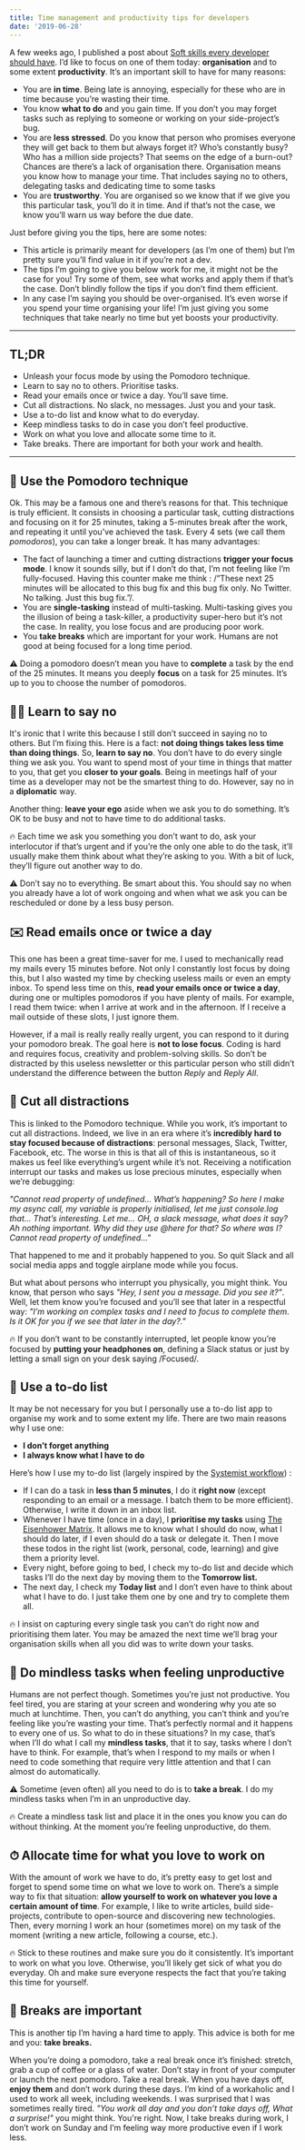 ```yaml
---
title: Time management and productivity tips for developers
date: '2019-06-28'
---
```


A few weeks ago, I published a post about [Soft skills every developer should have](https://thomlom.dev/soft-skills-developers/). I’d like to focus on one of them today: **organisation** and to some extent **productivity**. It’s an important skill to have for many reasons:

- You are **in time**. Being late is annoying, especially for these who are in time because you’re wasting their time.
- You know **what to do** and you gain time. If you don’t you may forget tasks such as replying to someone or working on your side-project’s bug.
- You are **less stressed**. Do you know that person who promises everyone they will get back to them but always forget it? Who’s constantly busy? Who has a million side projects? That seems on the edge of a burn-out? Chances are there’s a lack of organisation there. Organisation means you know how to manage your time. That includes saying no to others, delegating tasks and dedicating time to some tasks
- You are **trustworthy**. You are organised so we know that if we give you this particular task, you’ll do it in time. And if that’s not the case, we know you’ll warn us way before the due date.

Just before giving you the tips, here are some notes:

- This article is primarily meant for developers (as I’m one of them) but I’m pretty sure you’ll find value in it if you’re not a dev.
- The tips I’m going to give you below work for me, it might not be the case for you! Try some of them, see what works and apply them if that’s the case. Don’t blindly follow the tips if you don’t find them efficient.
- In any case I’m saying you should be over-organised. It’s even worse if you spend your time organising your life! I’m just giving you some techniques that take nearly no time but yet boosts your productivity.

---

## TL;DR

- Unleash your focus mode by using the Pomodoro technique.
- Learn to say no to others. Prioritise tasks.
- Read your emails once or twice a day. You’ll save time.
- Cut all distractions. No slack, no messages. Just you and your task.
- Use a to-do list and know what to do everyday.
- Keep mindless tasks to do in case you don’t feel productive.
- Work on what you love and allocate some time to it.
- Take breaks. There are important for both your work and health.

---

## 🍅 Use the Pomodoro technique

Ok. This may be a famous one and there’s reasons for that. This technique is truly efficient. It consists in choosing a particular task, cutting distractions and focusing on it for 25 minutes, taking a 5-minutes break after the work, and repeating it until you’ve achieved the task. Every 4 sets (we call them _pomodoros_), you can take a longer break. It has many advantages:

- The fact of launching a timer and cutting distractions **trigger your focus mode**. I know it sounds silly, but if I don’t do that, I’m not feeling like I’m fully-focused. Having this counter make me think : /”These next 25 minutes will be allocated to this bug fix and this bug fix only. No Twitter. No talking. Just this bug fix.”/.
- You are **single-tasking** instead of multi-tasking. Multi-tasking gives you the illusion of being a task-killer, a productivity super-hero but it’s not the case. In reality, you lose focus and are producing poor work.
- You **take breaks** which are important for your work. Humans are not good at being focused for a long time period.

⚠️ Doing a pomodoro doesn’t mean you have to **complete** a task by the end of the 25 minutes. It means you deeply **focus** on a task for 25 minutes. It’s up to you to choose the number of pomodoros.

## 🙅‍♂️ Learn to say no

It's ironic that I write this because I still don’t succeed in saying no to others. But I’m fixing this. Here is a fact: **not doing things takes less time than doing things**. So, **learn to say no**. You don’t have to do every single thing we ask you. You want to spend most of your time in things that matter to you, that get you **closer to your goals**. Being in meetings half of your time as a developer may not be the smartest thing to do. However, say no in a **diplomatic** way.

Another thing: **leave your ego** aside when we ask you to do something. It’s OK to be busy and not to have time to do additional tasks.

🔥 Each time we ask you something you don’t want to do, ask your interlocutor if that’s urgent and if you’re the only one able to do the task, it’ll usually make them think about what they’re asking to you. With a bit of luck, they’ll figure out another way to do.

⚠️ Don’t say no to everything. Be smart about this. You should say no when you already have a lot of work ongoing and when what we ask you can be rescheduled or done by a less busy person.

## ✉️ Read emails once or twice a day

This one has been a great time-saver for me. I used to mechanically read my mails every 15 minutes before. Not only I constantly lost focus by doing this, but I also wasted my time by checking useless mails or even an empty inbox. To spend less time on this, **read your emails once or twice a day**, during one or multiples pomodoros if you have plenty of mails. For example, I read them twice: when I arrive at work and in the afternoon. If I receive a mail outside of these slots, I just ignore them.

However, if a mail is really really really urgent, you can respond to it during your pomodoro break. The goal here is **not to lose focus**. Coding is hard and requires focus, creativity and problem-solving skills. So don’t be distracted by this useless newsletter or this particular person who still didn’t understand the difference between the button _Reply_ and _Reply All_.

## 🔕 Cut all distractions

This is linked to the Pomodoro technique. While you work, it’s important to cut all distractions. Indeed, we live in an era where it’s **incredibly hard to stay focused because of distractions**: personal messages, Slack, Twitter, Facebook, etc. The worse in this is that all of this is instantaneous, so it makes us feel like everything’s urgent while it’s not. Receiving a notification interrupt our tasks and makes us lose precious minutes, especially when we’re debugging:

_"Cannot read property of undefined… What’s happening? So here I make my async call, my variable is properly initialised, let me just console.log that… That’s interesting. Let me… OH, a slack message, what does it say? Ah nothing important. Why did they use @here for that? So where was I? Cannot read property of undefined..."_

That happened to me and it probably happened to you. So quit Slack and all social media apps and toggle airplane mode while you focus.

But what about persons who interrupt you physically, you might think. You know, that person who says _"Hey, I sent you a message. Did you see it?"_. Well, let them know you’re focused and you’ll see that later in a respectful way: _"I’m working on complex tasks and I need to focus to complete them. Is it OK for you if we see that later in the day?."_

🔥 If you don’t want to be constantly interrupted, let people know you’re focused by **putting your headphones on**, defining a Slack status or just by letting a small sign on your desk saying /Focused/.

## 📝 Use a to-do list

It may be not necessary for you but I personally use a to-do list app to organise my work and to some extent my life. There are two main reasons why I use one:

- **I don’t forget anything**
- **I always know what I have to do**

Here’s how I use my to-do list (largely inspired by the [Systemist workflow](https://doist.com/blog/systemist-personal-workflow/)) :

- If I can do a task in **less than 5 minutes**, I do it **right now** (except responding to an email or a message. I batch them to be more efficient). Otherwise, I write it down in an inbox list.
- Whenever I have time (once in a day), I **prioritise my tasks** using [The Eisenhower Matrix](https://www.eisenhower.me/eisenhower-matrix/). It allows me to know what I should do now, what I should do later, if I even should do a task or delegate it. Then I move these todos in the right list (work, personal, code, learning) and give them a priority level.
- Every night, before going to bed, I check my to-do list and decide which tasks I’ll do the next day by moving them to the **Tomorrow list.**
- The next day, I check my **Today list** and I don’t even have to think about what I have to do. I just take them one by one and try to complete them all.

🔥 I insist on capturing every single task you can’t do right now and prioritising them later. You may be amazed the next time we’ll brag your organisation skills when all you did was to write down your tasks.

## 🧠 Do mindless tasks when feeling unproductive

Humans are not perfect though. Sometimes you’re just not productive. You feel tired, you are staring at your screen and wondering why you ate so much at lunchtime. Then, you can’t do anything, you can’t think and you’re feeling like you’re wasting your time.
That’s perfectly normal and it happens to every one of us. So what to do in these situations? In my case, that’s when I’ll do what I call my **mindless tasks**, that it to say, tasks where I don’t have to think. For example, that’s when I respond to my mails or when I need to code something that require very little attention and that I can almost do automatically.

⚠️ Sometime (even often) all you need to do is to **take a break**. I do my mindless tasks when I’m in an unproductive day.

🔥 Create a mindless task list and place it in the ones you know you can do without thinking. At the moment you’re feeling unproductive, do them.

## ⏱ Allocate time for what you love to work on

With the amount of work we have to do, it’s pretty easy to get lost and forget to spend some time on what we love to work on. There’s a simple way to fix that situation: **allow yourself to work on whatever you love a certain amount of time**. For example, I like to write articles, build side-projects, contribute to open-source and discovering new technologies. Then, every morning I work an hour (sometimes more) on my task of the moment (writing a new article, following a course, etc.).

🔥 Stick to these routines and make sure you do it consistently. It’s important to work on what you love. Otherwise, you’ll likely get sick of what you do everyday. Oh and make sure everyone respects the fact that you’re taking this time for yourself.

## 🌴 Breaks are important

This is another tip I’m having a hard time to apply. This advice is both for me and you: **take breaks.**

When you’re doing a pomodoro, take a real break once it’s finished: stretch, grab a cup of coffee or a glass of water. Don’t stay in front of your computer or launch the next pomodoro. Take a real break.
When you have days off, **enjoy them** and don’t work during these days. I’m kind of a workaholic and I used to work all week, including weekends. I was surprised that I was sometimes really tired. _"You work all day and you don’t take days off, What a surprise!"_ you might think. You're right. Now, I take breaks during work, I don’t work on Sunday and I’m feeling way more productive even if I work less.
